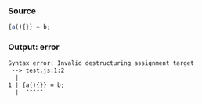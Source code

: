 ### Source
```js parse:expr
{a(){}} = b;
```

### Output: error
```txt
Syntax error: Invalid destructuring assignment target
 --> test.js:1:2
  |
1 | {a(){}} = b;
  |  ^^^^^ 
```
